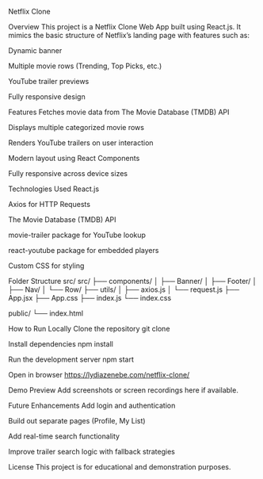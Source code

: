 Netflix Clone

Overview
This project is a Netflix Clone Web App built using React.js. It mimics the basic structure of Netflix’s landing page with features such as:

Dynamic banner

Multiple movie rows (Trending, Top Picks, etc.)

YouTube trailer previews

Fully responsive design

Features
Fetches movie data from The Movie Database (TMDB) API

Displays multiple categorized movie rows

Renders YouTube trailers on user interaction

Modern layout using React Components

Fully responsive across device sizes

Technologies Used
React.js

Axios for HTTP Requests

The Movie Database (TMDB) API

movie-trailer package for YouTube lookup

react-youtube package for embedded players

Custom CSS for styling

Folder Structure
src/
src/
├── components/
│   ├── Banner/
│   ├── Footer/
│   ├── Nav/
│   └── Row/
├── utils/
│   ├── axios.js
│   └── request.js
├── App.jsx
├── App.css
├── index.js
└── index.css

public/
└── index.html

How to Run Locally
Clone the repository
git clone <repository-link>

Install dependencies
npm install

Run the development server
npm start

Open in browser
https://lydiazenebe.com/netflix-clone/

Demo Preview
Add screenshots or screen recordings here if available.

Future Enhancements
Add login and authentication

Build out separate pages (Profile, My List)

Add real-time search functionality

Improve trailer search logic with fallback strategies

License
This project is for educational and demonstration purposes.
